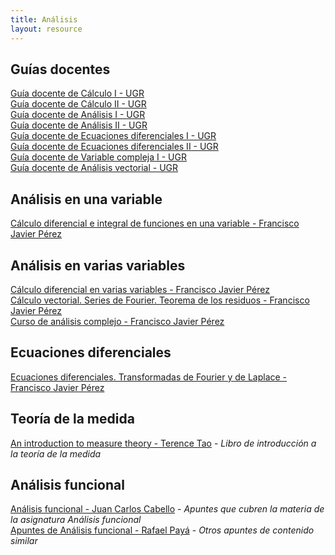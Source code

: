 ```yaml
---
title: Análisis
layout: resource
---
```


## Guías docentes
[Guía docente de Cálculo I - UGR](http://grados.ugr.es/informaticaymatematicas/pages/infoacademica/guiasdocentes/201415/primero/1semestre/calculoi/!)  
[Guía docente de Cálculo II - UGR](http://grados.ugr.es/informaticaymatematicas/pages/infoacademica/guiasdocentes/201415/primero/2semestre/calculoii/!)  
[Guía docente de Análisis I - UGR](http://grados.ugr.es/informaticaymatematicas/pages/infoacademica/guiasdocentes/201415/segundo/1semestre/analisismatematicoi/!)  
[Guía docente de Análisis II - UGR](http://grados.ugr.es/informaticaymatematicas/pages/infoacademica/guiasdocentes/201415/segundo/2semestre/analisismatematicoii/!)  
[Guía docente de Ecuaciones diferenciales I - UGR](http://grados.ugr.es/informaticaymatematicas/pages/infoacademica/guiasdocentes/201415/tercero/1semestre/ecuacionesdiferencialesi/!)  
[Guía docente de Ecuaciones diferenciales II - UGR](http://grados.ugr.es/informaticaymatematicas/pages/infoacademica/guiasdocentes/201415/cuarto/2semestre/ecuacionesdiferencialesii/1)  
[Guía docente de Variable compleja I - UGR](http://grados.ugr.es/informaticaymatematicas/pages/infoacademica/guiasdocentes/201415/tercero/2semestre/variablecomplejai/!)  
[Guía docente de Análisis vectorial - UGR](http://grados.ugr.es/informaticaymatematicas/pages/infoacademica/guiasdocentes/201415/cuarto/1semestre/analisis_vectorial/!)  

## Análisis en una variable
[Cálculo diferencial e integral de funciones en una variable - Francisco Javier Pérez](http://www.ugr.es/~fjperez/textos/calculo_diferencial_integral_func_una_var.pdf)  

## Análisis en varias variables
[Cálculo diferencial en varias variables - Francisco Javier Pérez](http://www.ugr.es/~fjperez/textos/Calculo_Diferencial_Varias_Variables.pdf)  
[Cálculo vectorial. Series de Fourier. Teorema de los residuos - Francisco Javier Pérez](http://www.ugr.es/~fjperez/textos/calculo_vectorial_fourier_residuos.pdf)  
[Curso de análisis complejo - Francisco Javier Pérez](http://www.ugr.es/~fjperez/textos/funciones_variable_compleja.pdf)  

## Ecuaciones diferenciales
[Ecuaciones diferenciales. Transformadas de Fourier y de Laplace - Francisco Javier Pérez](http://www.ugr.es/~fjperez/textos/eedd_laplace_fourier.pdf)

## Teoría de la medida
[An introduction to measure theory - Terence Tao](http://terrytao.files.wordpress.com/2011/01/measure-book1.pdf) - *Libro de introducción a la teoría de la medida*

## Análisis funcional
[Análisis funcional - Juan Carlos Cabello](https://www.ugr.es/~dpto_am/docencia/Apuntes/Analisis_funcional_cabello.pdf) - *Apuntes que cubren la materia de la asignatura Análisis funcional*  
[Apuntes de Análisis funcional - Rafael Payá](https://www.ugr.es/~dpto_am/docencia/Apuntes/Analisis_Funcional_Paya.pdf) - *Otros apuntes de contenido similar*  
